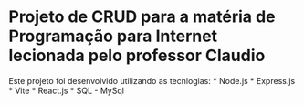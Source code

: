 <h1> Projeto de CRUD para a matéria de Programação para Internet lecionada pelo professor Claudio </h1>

<p>
  Este projeto foi desenvolvido utilizando as tecnlogias: 
    * Node.js
    * Express.js
    * Vite
    * React.js
    * SQL - MySql
</p>
